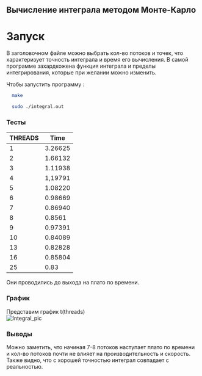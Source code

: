 ## Вычисление интеграла методом Монте-Карло

# Запуск

В заголовочном файле можно выбрать кол-во потоков и точек, что характеризует точность интеграла и время его вычисления. В самой программе захардкожена функция интеграла и пределы интегрирования, которые при желании можно изменить.

Чтобы запустить программу :

``` bash
  make
```
``` bash
  sudo ./integral.out
```

### Тесты
| THREADS | Time |
|--------|------|
|1 | 3.26625|
|2 | 1.66132|
|3| 1.11938|
|4 |1,19791|
|5 |1.08220|
|6 |0.98669|
|7 |0.86940|
|8 |0.8561|
|9 |0.97391|
|10 |0.84089|
|13 |0.82828|
|16 |0.85804|
|25 |0.83|

Они проводились до выхода на плато по времени.

### График
Представим график t(threads)\
![Integral_pic]()
<br/>

### Выводы

Можно заметить, что начиная  7-8 потоков наступает плато по времени и кол-во потоков почти не влияет на производительность и скорость. Также видно, что с хорошей точностью интеграл совпадает с реальностью.
